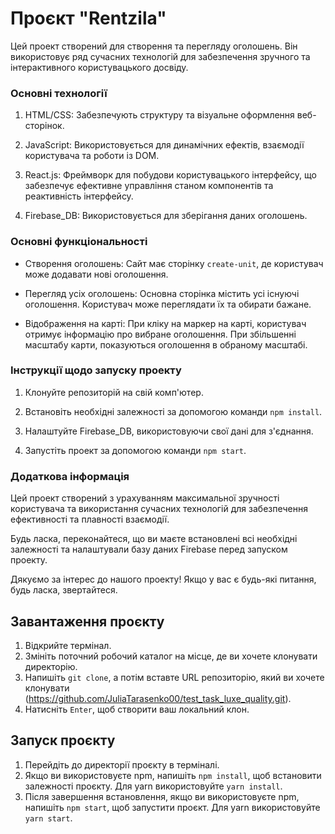 # Проєкт "Rentzila"

Цей проект створений для створення та перегляду оголошень. Він використовує ряд
сучасних технологій для забезпечення зручного та інтерактивного користувацького
досвіду.

### Основні технології

1. HTML/CSS: Забезпечують структуру та візуальне оформлення веб-сторінок.

2. JavaScript: Використовується для динамічних ефектів, взаємодії користувача та
   роботи із DOM.

3. React.js: Фреймворк для побудови користувацького інтерфейсу, що забезпечує
   ефективне управління станом компонентів та реактивність інтерфейсу.

4. Firebase_DB: Використовується для зберігання даних оголошень.

### Основні функціональності

- Створення оголошень: Сайт має сторінку `create-unit`, де користувач може
  додавати нові оголошення.
- Перегляд усіх оголошень: Основна сторінка містить усі існуючі оголошення.
  Користувач може переглядати їх та обирати бажане.

- Відображення на карті: При кліку на маркер на карті, користувач отримує
  інформацію про вибране оголошення. При збільшенні масштабу карти, показуються
  оголошення в обраному масштабі.

### Інструкції щодо запуску проекту

1. Клонуйте репозиторій на свій комп'ютер.

2. Встановіть необхідні залежності за допомогою команди `npm install`.

3. Налаштуйте Firebase_DB, використовуючи свої дані для з'єднання.

4. Запустіть проект за допомогою команди `npm start`.

### Додаткова інформація

Цей проект створений з урахуванням максимальної зручності користувача та
використання сучасних технологій для забезпечення ефективності та плавності
взаємодії.

Будь ласка, переконайтеся, що ви маєте встановлені всі необхідні залежності та
налаштували базу даних Firebase перед запуском проекту.

Дякуємо за інтерес до нашого проекту! Якщо у вас є будь-які питання, будь ласка,
звертайтеся.

## Завантаження проєкту

1. Відкрийте термінал.
2. Змініть поточний робочий каталог на місце, де ви хочете клонувати директорію.
3. Напишіть `git clone`, а потім вставте URL репозиторію, який ви хочете
   клонувати (https://github.com/JuliaTarasenko00/test_task_luxe_quality.git).
4. Натисніть `Enter`, щоб створити ваш локальний клон.

## Запуск проєкту

1. Перейдіть до директорії проєкту в терміналі.
2. Якщо ви використовуєте npm, напишіть `npm install`, щоб встановити залежності
   проєкту. Для yarn використовуйте `yarn install`.
3. Після завершення встановлення, якщо ви використовуєте npm, напишіть
   `npm start`, щоб запустити проєкт. Для yarn використовуйте `yarn start`.
